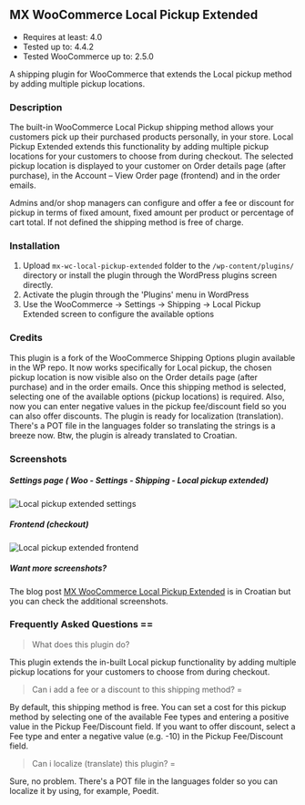 ## MX WooCommerce Local Pickup Extended 

* Requires at least: 4.0
* Tested up to: 4.4.2
* Tested WooCommerce up to: 2.5.0

A shipping plugin for WooCommerce that extends the Local pickup method by adding multiple pickup locations.

### Description

The built-in WooCommerce Local Pickup shipping method allows your customers pick up their purchased products personally, in your store. Local Pickup Extended extends this functionality by adding multiple pickup locations for your customers to choose from during checkout. The selected pickup location is displayed to your customer on Order details page (after purchase), in the Account – View Order page (frontend) and in the order emails. 

Admins and/or shop managers can configure and offer a fee or discount for pickup in terms of fixed amount, fixed amount per product or percentage of cart total. If not defined the shipping method is free of charge.

### Installation

1. Upload `mx-wc-local-pickup-extended` folder to the `/wp-content/plugins/` directory or install the plugin through the WordPress plugins screen directly.
2. Activate the plugin through the 'Plugins' menu in WordPress
3. Use the WooCommerce -> Settings -> Shipping -> Local Pickup Extended screen to configure the available options

### Credits

This plugin is a fork of the WooCommerce Shipping Options plugin available in the WP repo. It now works specifically for Local pickup, the chosen pickup location is now visible also on the Order details page (after purchase) and in the order emails. Once this shipping method is selected, selecting one of the available options (pickup locations) is required. Also, now you can enter negative values in the pickup fee/discount field so you can also offer discounts. The plugin is ready for localization (translation). There's a POT file in the languages folder so translating the strings is a breeze now. Btw, the plugin is already translated to Croatian.

### Screenshots

##### Settings page ( Woo - Settings - Shipping - Local pickup extended)

![Local pickup extended settings](http://media-x.hr/wp-content/uploads/2016/03/Local-pickup-extended-Settings.jpeg)

##### Frontend (checkout)

![Local pickup extended frontend](http://media-x.hr/wp-content/uploads/2016/03/pickup-in-store-select.jpeg)

##### Want more screenshots?
The blog post [MX WooCommerce Local Pickup Extended](http://media-x.hr/mx-woocommerce-local-pickup-extended/) is in Croatian but you can check the additional screenshots.

### Frequently Asked Questions ==

> What does this plugin do? 

This plugin extends the in-built Local pickup functionality by adding multiple pickup locations for your customers to choose from during checkout.

> Can i add a fee or a discount to this shipping method? =

By default, this shipping method is free. You can set a cost for this pickup method by selecting one of the available Fee types and entering a positive value in the Pickup Fee/Discount field. If you want to offer discount, select a Fee type and enter a negative value (e.g. -10) in the Pickup Fee/Discount field.

> Can i localize (translate) this plugin? =

Sure, no problem. There's a POT file in the languages folder so you can localize it by using, for example, Poedit.

